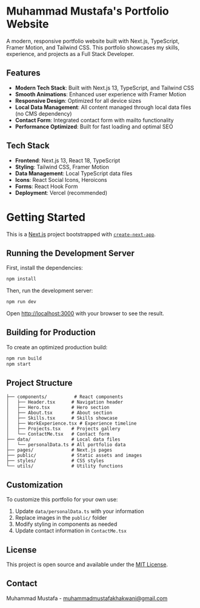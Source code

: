 # Muhammad Mustafa's Portfolio Website

A modern, responsive portfolio website built with Next.js, TypeScript, Framer Motion, and Tailwind CSS. This portfolio showcases my skills, experience, and projects as a Full Stack Developer.

## Features

- **Modern Tech Stack**: Built with Next.js 13, TypeScript, and Tailwind CSS
- **Smooth Animations**: Enhanced user experience with Framer Motion
- **Responsive Design**: Optimized for all device sizes
- **Local Data Management**: All content managed through local data files (no CMS dependency)
- **Contact Form**: Integrated contact form with mailto functionality
- **Performance Optimized**: Built for fast loading and optimal SEO

## Tech Stack

- **Frontend**: Next.js 13, React 18, TypeScript
- **Styling**: Tailwind CSS, Framer Motion
- **Data Management**: Local TypeScript data files
- **Icons**: React Social Icons, Heroicons
- **Forms**: React Hook Form
- **Deployment**: Vercel (recommended)

# Getting Started

This is a [Next.js](https://nextjs.org/) project bootstrapped with [`create-next-app`](https://github.com/vercel/next.js/tree/canary/packages/create-next-app).

## Running the Development Server

First, install the dependencies:

```bash
npm install
```

Then, run the development server:

```bash
npm run dev
```

Open [http://localhost:3000](http://localhost:3000) with your browser to see the result.

## Building for Production

To create an optimized production build:

```bash
npm run build
npm start
```

## Project Structure

```
├── components/          # React components
│   ├── Header.tsx      # Navigation header
│   ├── Hero.tsx        # Hero section
│   ├── About.tsx       # About section
│   ├── Skills.tsx      # Skills showcase
│   ├── WorkExperience.tsx # Experience timeline
│   ├── Projects.tsx    # Projects gallery
│   └── ContactMe.tsx   # Contact form
├── data/               # Local data files
│   └── personalData.ts # All portfolio data
├── pages/              # Next.js pages
├── public/             # Static assets and images
├── styles/             # CSS styles
└── utils/              # Utility functions
```

## Customization

To customize this portfolio for your own use:

1. Update `data/personalData.ts` with your information
2. Replace images in the `public/` folder
3. Modify styling in components as needed
4. Update contact information in `ContactMe.tsx`

## License

This project is open source and available under the [MIT License](LICENSE).

## Contact

Muhammad Mustafa - muhammadmustafakhakwani@gmail.com
